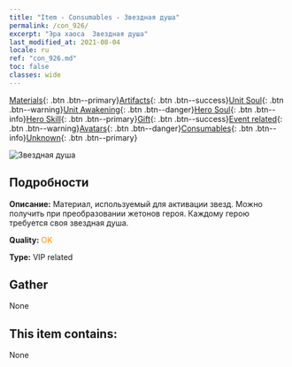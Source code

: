 ```yaml
---
title: "Item - Consumables - Звездная душа"
permalink: /con_926/
excerpt: "Эра хаоса  Звездная душа"
last_modified_at: 2021-08-04
locale: ru
ref: "con_926.md"
toc: false
classes: wide
---
```

 [Materials](/ItemsRU/){: .btn .btn--primary}[Artifacts](/ItemsRU/Artifacts/){: .btn .btn--success}[Unit Soul](/ItemsRU/UnitSoul/){: .btn .btn--warning}[Unit Awakening](/ItemsRU/UnitAwakening/){: .btn .btn--danger}[Hero Soul](/ItemsRU/HeroSoul/){: .btn .btn--info}[Hero Skill](/ItemsRU/HeroSkill/){: .btn .btn--primary}[Gift](/ItemsRU/Gift/){: .btn .btn--success}[Event related](/ItemsRU/Events/){: .btn .btn--warning}[Avatars](/ItemsRU/Avatars/){: .btn .btn--danger}[Consumables](/ItemsRU/Consumables/){: .btn .btn--info}[Unknown](/ItemsRU/Unknown/){: .btn .btn--primary}

 ![Звездная душа](/images/t/i_40014.png)

## Подробности
 **Описание:** Материал, используемый для активации звезд. Можно получить при преобразовании жетонов героя. Каждому герою требуется своя звездная душа.

 **Quality:** <span style="color: #FF8C00">OK</span>

 **Type:** VIP related

## Gather

  None

## This item contains:

  None

